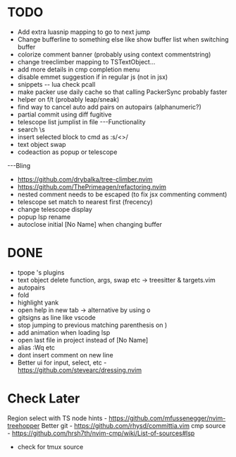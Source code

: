 # TODO
- Add extra luasnip mapping to go to next jump
- Change bufferline to something else like show buffer list when switching buffer
- colorize comment banner (probably using context commentstring)
- change treeclimber mapping to TSTextObject...
- add more details in cmp completion menu
- disable emmet suggestion if in regular js (not in jsx)
- snippets
-- lua check pcall
- make packer use daily cache so that calling PackerSync probably faster
- helper on f/t (probably leap/sneak)
- find way to cancel auto add pairs on autopairs (alphanumeric?)
- partial commit using diff fugitive
- telescope list jumplist in file
---Functionality
- search \s
- insert selected block to cmd as :s/<>/
- text object swap
- codeaction as popup or telescope

---Bling
- https://github.com/drybalka/tree-climber.nvim
- https://github.com/ThePrimeagen/refactoring.nvim
- nested comment needs to be escaped (to fix jsx commenting comment)
- telescope set match to nearest first (frecency)
- change telescope display
- popup lsp rename
- autoclose initial [No Name] when changing buffer

# DONE
- tpope 's plugins
- text object delete function, args, swap etc -> treesitter & targets.vim
- autopairs
- fold
- highlight yank
- open help in new tab -> alternative by using <c-w>o
- gitsigns as line like vscode
- stop jumping to previous matching parenthesis on )
- add animation when loading lsp
- open last file in project instead of [No Name]
- alias :Wq etc
- dont insert comment on new line
- Better ui for input, select, etc - https://github.com/stevearc/dressing.nvim

# Check Later
Region select with TS node hints - https://github.com/mfussenegger/nvim-treehopper
Better git - https://github.com/rhysd/committia.vim
cmp source - https://github.com/hrsh7th/nvim-cmp/wiki/List-of-sources#lsp
* check for tmux source
